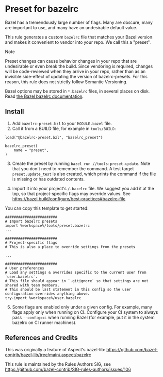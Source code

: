 # Preset for bazelrc

Bazel has a tremendously large number of flags.
Many are obscure, many are important to use, and many have an undesirable default value.

This rule generates a custom `bazelrc` file that matches your Bazel version and makes it convenient to vendor into your repo.
We call this a "preset".

> [!NOTE]
> Preset changes can cause behavior changes in your repo that are undesirable or even break the build.
> Since vendoring is required, changes will be code-reviewed when they arrive in your repo, rather than as an invisible side-effect of updating the version of bazelrc-presets.
> For this reason, this rule does not strictly follow Semantic Versioning.

Bazel options may be stored in `*.bazelrc` files, in several places on disk.
Read [the Bazel bazelrc documentation](https://bazel.build/run/bazelrc).

## Install

1. Add `bazelrc-preset.bzl` to your `MODULE.bazel` file.
2. Call it from a BUILD file, for example in `tools/BUILD`:

```starlark
load("@bazelrc-preset.bzl", "bazelrc_preset")

bazelrc_preset(
    name = "preset",
)
```

3. Create the preset by running `bazel run //tools:preset.update`.
Note that you don't need to remember the command.
A test target `preset.update_test` is also created, which prints the command if the file is missing or has outdated contents.

4. Import it into your project's `/.bazelrc` file.
We suggest you add it at the top, so that project-specific flags may override values.
See https://bazel.build/configure/best-practices#bazelrc-file

You can copy this template to get started:

```
########################
# Import bazelrc presets
import %workspace%/tools/preset.bazelrc
...

########################
# Project-specific flags
# This is also a place to override settings from the presets

...

########################
# User preferences
# Load any settings & overrides specific to the current user from `user.bazelrc`.
# This file should appear in `.gitignore` so that settings are not shared with team members.
# This should be last statement in this config so the user configuration overrides anything above.
try-import %workspace%/user.bazelrc
```

5. Some flags are enabled only under a given config.
   For example, many flags apply only when running on CI.
   Configure your CI system to always pass `--config=ci` when running Bazel (for example, put it in the system bazelrc on CI runner machines).

## References and Credits

This was originally a feature of Aspect's bazel-lib:
https://github.com/bazel-contrib/bazel-lib/tree/main/.aspect/bazelrc

This rule is maintained by the Rules Authors SIG, see https://github.com/bazel-contrib/SIG-rules-authors/issues/106

